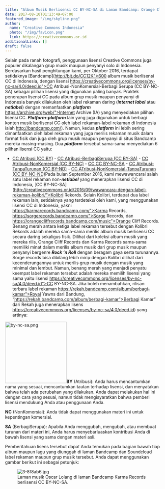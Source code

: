 ```yaml
---
title: "Album Musik Berlisensi CC BY-NC-SA di Laman Bandcamp: Orange Cliff Records, Sorge Records, dan Karma Records"
date: 2017-08-10T01:23:49+07:00
featured_image: "/img/skyline.png"
author:
  name: "Creative Commons Indonesia"
  photo: "/img/favicon.png"
  link: https://creativecommons.or.id
additionalLinks: []
draft: false
---
```


Selain pada ranah fotografi, penggunaan lisensi Creative Commons juga populer dikalangan grup musik maupun penyanyi solo di Indonesia. Berdasarkan hasil penghitungan kami, per Oktober 2016, terdapat setidaknya [Bandcamp](http://bit.do/CC12K">600 album musik berlisensi CC di Indonesia, dengan lisensi https://creativecommons.org/licenses/by-nc-sa/4.0/deed.id">CC Atribusi-NonKomersial-Berbagi Serupa (CC BY-NC-SA) sebagai pilihan lisensi yang digunakan paling banyak. Praktek penerapan lisensi CC pada album grup musik maupun penyanyi di Indonesia banyak dilakukan oleh label rekaman daring (***internet label</em>** atau **<em>netlabel</em>**) dengan memanfaatkan **<em>platform</em>** https://archive.org/web/">Internet Archive (IA) yang menyediakan pilihan lisensi CC. **<em>Platform-platform</em>** lain yang juga digunakan untuk berbagi konten musik berlisensi CC oleh label rekaman-label rekaman di Indonesia ialah http://bandcamp.com/). Namun, kedua **<em>platform</em>** ini lebih sering dimanfaatkan oleh label rekaman yang juga merilis rekaman musik dalam format fisik dan juga oleh grup musik maupun penyanyi di situs Bandcamp mereka masing-masing. Dua **<em>platform*** tersebut sama-sama menyediakan 6 pilihan lisensi CC yaitu:

  - [CC Atribusi (CC BY)](https://creativecommons.org/licenses/by/4.0/deed.id)  - [CC Atribusi-BerbagiSerupa (CC BY-SA)](https://creativecommons.org/licenses/by-sa/4.0/deed.id)  - [CC Atribusi-NonKomersial (CC BY-NC)](https://creativecommons.org/licenses/by-nc/4.0/deed.id)  - [CC CC BY-NC-SA](https://creativecommons.org/licenses/by-nc-sa/4.0/deed.id)  - [CC Atribusi-TanpaTurunan (CC BY-ND)](https://creativecommons.org/licenses/by-nd/4.0/deed.id)  - [CC ATribusi-NonKomersial-TanpaTurunan (CC BY-NC-ND)](https://creativecommons.org/licenses/by-nc-nd/4.0/deed.id)Pada bulan September 2016, kami mewawancarai salah satu label rekaman non-***netlabel</em>** yang menerapkan lisensi CC di Indonesia, [CC BY-NC-SA](http://creativecommons.or.id/2016/09/wawancara-dengan-label-rekaman-kolibri/">Kolibri Rekords. Selain Kolibri, terdapat dua label rekaman lain, setidaknya yang terdeteksi oleh kami, yang menggunakan lisensi CC di Indonesia, yakni https://karmarecords.bandcamp.com/">Karma Records, https://sorgerecords.bandcamp.com/">Sorge Records, dan https://orangecliffrecords.bandcamp.com/music">Orange Cliff Records. Benang merah antara ketiga label rekaman tersebut dengan Kolibri Rekords adalah mereka sama-sama merilis album musik berlisensi CC secara daring sekaligus fisik. Dilihat dari koleksi album musik yang mereka rilis, Orange Cliff Records dan Karma Records sama-sama memiliki minat dalam merilis album musik dari grup musik maupun penyanyi bergenre **<em>Rock ‘n Roll*** dengan beragam gaya serta turunannya. Sorge records bisa dibilang lebih mirip dengan Kolibri dilihat dari kecenderungannya untuk merilis grup musik dengan musik yang minimal dan lembut.  Namun, benang merah yang menjadi penyatu keempat label rekaman tersebut adalah mereka memilih lisensi yang sama yaitu lisensi https://creativecommons.org/licenses/by-nc-sa/4.0/deed.id">CC BY-NC-SA. Jika boleh menambahkan, rilisan terbaru label rekaman https://rekah.bandcamp.com/album/berbagi-kamar">Royal Yawns dari Bandung, “https://rekah.bandcamp.com/album/berbagi-kamar">Berbagi Kamar” dari Rekah juga menerapkan lisens https://creativecommons.org/licenses/by-nc-sa/4.0/deed.id) yang artinya:

<img src="../../uploads/by-nc-sa.png" alt="by-nc-sa.png" class="img-fluid mt-3 mb-4" width="200">**BY** (Atribusi): Anda harus mencantumkan nama yang sesuai, mencantumkan tautan terhadap lisensi, dan menyatakan bahwa telah ada perubahan yang dilakukan. Anda dapat melakukan hal ini dengan cara yang sesuai, namun tidak mengisyaratkan bahwa pemberi lisensi mendukung Anda atau penggunaan Anda.

**NC** (NonKomersial): Anda tidak dapat menggunakan materi ini untuk kepentingan komersial.

**SA** (BerbagiSerupa): Apabila Anda menggubah, mengubah, atau membuat turunan dari materi ini, Anda harus menyebarluaskan kontribusi Anda di bawah lisensi yang sama dengan materi asli.

Pemberitahuan lisens tersebut dapat Anda temukan pada bagian bawah tiap album maupun lagu yang diunggah di laman Bandcamp dan Soundcloud label rekaman maupun grup musik tersebut. Anda dapat menggunakan gambar berikut ini sebagai petunjuk:

<figure class="figure w-sm-50 mt-3">

  <img src="../../uploads/3-8f8ab6.jpg" alt="3-8f8ab6.jpg" class="figure-img img-fluid">

  <figcaption class="figure-caption">Laman musik Oscar Lolang di laman Bandcamp Karma Records berlisensi CC BY-NC-SA.</figcaption>

</figure>

